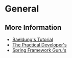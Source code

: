 # General

## More Information

* [Baeldung's Tutorial](https://www.baeldung.com/jackson)
* [The Practical Developer's ](https://thepracticaldeveloper.com/2018/07/31/java-and-json-jackson-serialization-with-objectmapper)
* [Spring Framework Guru's](https://springframework.guru/jackson-annotations-json/)



